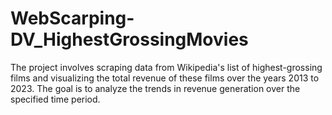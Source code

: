 # WebScarping-DV_HighestGrossingMovies
The project involves scraping data from Wikipedia's list of highest-grossing films and visualizing the total revenue of these films over the years 2013 to 2023. The goal is to analyze the trends in revenue generation over the specified time period.
